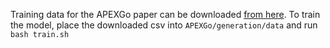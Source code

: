 Training data for the APEXGo paper can be downloaded [from here](https://drive.google.com/file/d/1WZyR-UZ78jktdO-w2yeKEVT-Bgfe9QRo/view?usp=sharing). To train the model, place the downloaded csv into ```APEXGo/generation/data``` and run ```bash train.sh```